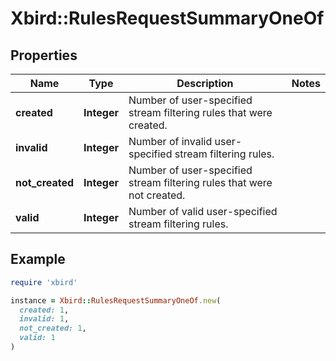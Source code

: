 # Xbird::RulesRequestSummaryOneOf

## Properties

| Name | Type | Description | Notes |
| ---- | ---- | ----------- | ----- |
| **created** | **Integer** | Number of user-specified stream filtering rules that were created. |  |
| **invalid** | **Integer** | Number of invalid user-specified stream filtering rules. |  |
| **not_created** | **Integer** | Number of user-specified stream filtering rules that were not created. |  |
| **valid** | **Integer** | Number of valid user-specified stream filtering rules. |  |

## Example

```ruby
require 'xbird'

instance = Xbird::RulesRequestSummaryOneOf.new(
  created: 1,
  invalid: 1,
  not_created: 1,
  valid: 1
)
```

